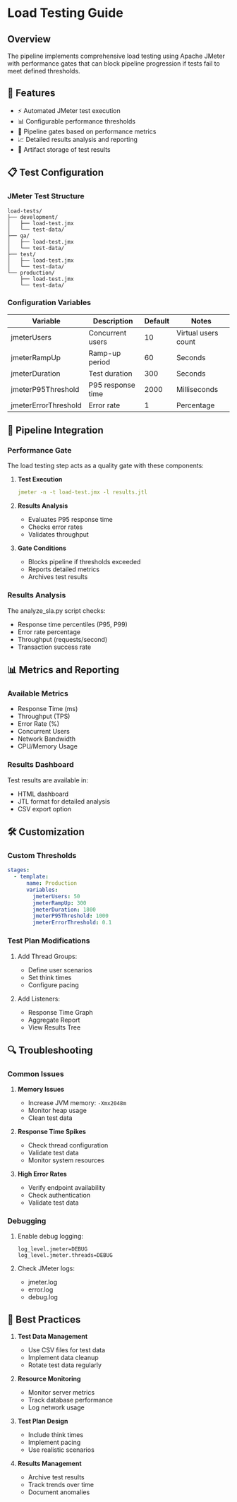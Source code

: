 # Load Testing Guide

## Overview

The pipeline implements comprehensive load testing using Apache JMeter with performance gates that can block pipeline progression if tests fail to meet defined thresholds.

## 🎯 Features

- ⚡ Automated JMeter test execution
- 📊 Configurable performance thresholds
- 🚫 Pipeline gates based on performance metrics
- 📈 Detailed results analysis and reporting
- 📁 Artifact storage of test results

## 📋 Test Configuration

### JMeter Test Structure

```
load-tests/
├── development/
│   ├── load-test.jmx
│   └── test-data/
├── qa/
│   ├── load-test.jmx
│   └── test-data/
├── test/
│   ├── load-test.jmx
│   └── test-data/
└── production/
    ├── load-test.jmx
    └── test-data/
```

### Configuration Variables

| Variable | Description | Default | Notes |
|----------|-------------|---------|-------|
| jmeterUsers | Concurrent users | 10 | Virtual users count |
| jmeterRampUp | Ramp-up period | 60 | Seconds |
| jmeterDuration | Test duration | 300 | Seconds |
| jmeterP95Threshold | P95 response time | 2000 | Milliseconds |
| jmeterErrorThreshold | Error rate | 1 | Percentage |

## 🔄 Pipeline Integration

### Performance Gate

The load testing step acts as a quality gate with these components:

1. **Test Execution**
   ```yaml
   jmeter -n -t load-test.jmx -l results.jtl
   ```

2. **Results Analysis**
   - Evaluates P95 response time
   - Checks error rates
   - Validates throughput

3. **Gate Conditions**
   - Blocks pipeline if thresholds exceeded
   - Reports detailed metrics
   - Archives test results

### Results Analysis

The analyze_sla.py script checks:

- Response time percentiles (P95, P99)
- Error rate percentage
- Throughput (requests/second)
- Transaction success rate

## 📊 Metrics and Reporting

### Available Metrics

- Response Time (ms)
- Throughput (TPS)
- Error Rate (%)
- Concurrent Users
- Network Bandwidth
- CPU/Memory Usage

### Results Dashboard

Test results are available in:
- HTML dashboard
- JTL format for detailed analysis
- CSV export option

## 🛠 Customization

### Custom Thresholds

```yaml
stages:
  - template:
      name: Production
      variables:
        jmeterUsers: 50
        jmeterRampUp: 300
        jmeterDuration: 1800
        jmeterP95Threshold: 1000
        jmeterErrorThreshold: 0.1
```

### Test Plan Modifications

1. Add Thread Groups:
   - Define user scenarios
   - Set think times
   - Configure pacing

2. Add Listeners:
   - Response Time Graph
   - Aggregate Report
   - View Results Tree

## 🔍 Troubleshooting

### Common Issues

1. **Memory Issues**
   - Increase JVM memory: `-Xmx2048m`
   - Monitor heap usage
   - Clean test data

2. **Response Time Spikes**
   - Check thread configuration
   - Validate test data
   - Monitor system resources

3. **High Error Rates**
   - Verify endpoint availability
   - Check authentication
   - Validate test data

### Debugging

1. Enable debug logging:
   ```properties
   log_level.jmeter=DEBUG
   log_level.jmeter.threads=DEBUG
   ```

2. Check JMeter logs:
   - jmeter.log
   - error.log
   - debug.log

## 📝 Best Practices

1. **Test Data Management**
   - Use CSV files for test data
   - Implement data cleanup
   - Rotate test data regularly

2. **Resource Monitoring**
   - Monitor server metrics
   - Track database performance
   - Log network usage

3. **Test Plan Design**
   - Include think times
   - Implement pacing
   - Use realistic scenarios

4. **Results Management**
   - Archive test results
   - Track trends over time
   - Document anomalies